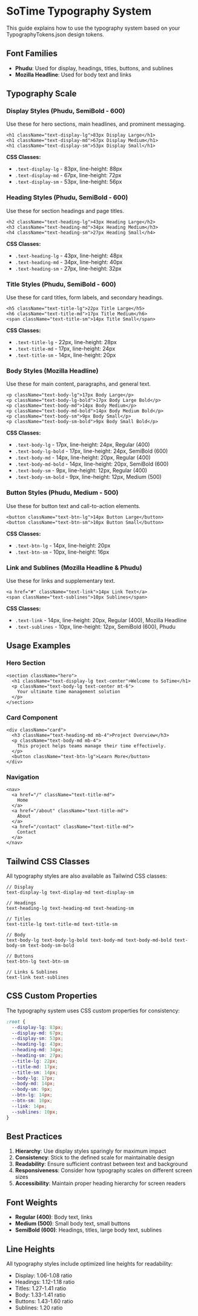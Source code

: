 # SoTime Typography System

This guide explains how to use the typography system based on your TypographyTokens.json design tokens.

## Font Families

- **Phudu**: Used for display, headings, titles, buttons, and sublines
- **Mozilla Headline**: Used for body text and links

## Typography Scale

### Display Styles (Phudu, SemiBold - 600)

Use these for hero sections, main headlines, and prominent messaging.

```tsx
<h1 className="text-display-lg">83px Display Large</h1>
<h1 className="text-display-md">67px Display Medium</h1>
<h1 className="text-display-sm">53px Display Small</h1>
```

**CSS Classes:**

- `.text-display-lg` - 83px, line-height: 88px
- `.text-display-md` - 67px, line-height: 72px
- `.text-display-sm` - 53px, line-height: 56px

### Heading Styles (Phudu, SemiBold - 600)

Use these for section headings and page titles.

```tsx
<h2 className="text-heading-lg">43px Heading Large</h2>
<h3 className="text-heading-md">34px Heading Medium</h3>
<h4 className="text-heading-sm">27px Heading Small</h4>
```

**CSS Classes:**

- `.text-heading-lg` - 43px, line-height: 48px
- `.text-heading-md` - 34px, line-height: 40px
- `.text-heading-sm` - 27px, line-height: 32px

### Title Styles (Phudu, SemiBold - 600)

Use these for card titles, form labels, and secondary headings.

```tsx
<h5 className="text-title-lg">22px Title Large</h5>
<h6 className="text-title-md">17px Title Medium</h6>
<span className="text-title-sm">14px Title Small</span>
```

**CSS Classes:**

- `.text-title-lg` - 22px, line-height: 28px
- `.text-title-md` - 17px, line-height: 24px
- `.text-title-sm` - 14px, line-height: 20px

### Body Styles (Mozilla Headline)

Use these for main content, paragraphs, and general text.

```tsx
<p className="text-body-lg">17px Body Large</p>
<p className="text-body-lg-bold">17px Body Large Bold</p>
<p className="text-body-md">14px Body Medium</p>
<p className="text-body-md-bold">14px Body Medium Bold</p>
<p className="text-body-sm">9px Body Small</p>
<p className="text-body-sm-bold">9px Body Small Bold</p>
```

**CSS Classes:**

- `.text-body-lg` - 17px, line-height: 24px, Regular (400)
- `.text-body-lg-bold` - 17px, line-height: 24px, SemiBold (600)
- `.text-body-md` - 14px, line-height: 20px, Regular (400)
- `.text-body-md-bold` - 14px, line-height: 20px, SemiBold (600)
- `.text-body-sm` - 9px, line-height: 12px, Regular (400)
- `.text-body-sm-bold` - 9px, line-height: 12px, Medium (500)

### Button Styles (Phudu, Medium - 500)

Use these for button text and call-to-action elements.

```tsx
<button className="text-btn-lg">14px Button Large</button>
<button className="text-btn-sm">10px Button Small</button>
```

**CSS Classes:**

- `.text-btn-lg` - 14px, line-height: 20px
- `.text-btn-sm` - 10px, line-height: 16px

### Link and Sublines (Mozilla Headline & Phudu)

Use these for links and supplementary text.

```tsx
<a href="#" className="text-link">14px Link Text</a>
<span className="text-sublines">10px Sublines</span>
```

**CSS Classes:**

- `.text-link` - 14px, line-height: 20px, Regular (400), Mozilla Headline
- `.text-sublines` - 10px, line-height: 12px, SemiBold (600), Phudu

## Usage Examples

### Hero Section

```tsx
<section className="hero">
  <h1 className="text-display-lg text-center">Welcome to SoTime</h1>
  <p className="text-body-lg text-center mt-6">
    Your ultimate time management solution
  </p>
</section>
```

### Card Component

```tsx
<div className="card">
  <h3 className="text-heading-md mb-4">Project Overview</h3>
  <p className="text-body-md mb-4">
    This project helps teams manage their time effectively.
  </p>
  <button className="text-btn-lg">Learn More</button>
</div>
```

### Navigation

```tsx
<nav>
  <a href="/" className="text-title-md">
    Home
  </a>
  <a href="/about" className="text-title-md">
    About
  </a>
  <a href="/contact" className="text-title-md">
    Contact
  </a>
</nav>
```

## Tailwind CSS Classes

All typography styles are also available as Tailwind CSS classes:

```tsx
// Display
text-display-lg text-display-md text-display-sm

// Headings
text-heading-lg text-heading-md text-heading-sm

// Titles
text-title-lg text-title-md text-title-sm

// Body
text-body-lg text-body-lg-bold text-body-md text-body-md-bold text-body-sm text-body-sm-bold

// Buttons
text-btn-lg text-btn-sm

// Links & Sublines
text-link text-sublines
```

## CSS Custom Properties

The typography system uses CSS custom properties for consistency:

```css
:root {
  --display-lg: 83px;
  --display-md: 67px;
  --display-sm: 53px;
  --heading-lg: 43px;
  --heading-md: 34px;
  --heading-sm: 27px;
  --title-lg: 22px;
  --title-md: 17px;
  --title-sm: 14px;
  --body-lg: 17px;
  --body-md: 14px;
  --body-sm: 9px;
  --btn-lg: 14px;
  --btn-sm: 10px;
  --link: 14px;
  --sublines: 10px;
}
```

## Best Practices

1. **Hierarchy**: Use display styles sparingly for maximum impact
2. **Consistency**: Stick to the defined scale for maintainable design
3. **Readability**: Ensure sufficient contrast between text and background
4. **Responsiveness**: Consider how typography scales on different screen sizes
5. **Accessibility**: Maintain proper heading hierarchy for screen readers

## Font Weights

- **Regular (400)**: Body text, links
- **Medium (500)**: Small body text, small buttons
- **SemiBold (600)**: Headings, titles, large body text, sublines

## Line Heights

All typography styles include optimized line heights for readability:

- Display: 1.06-1.08 ratio
- Headings: 1.12-1.18 ratio
- Titles: 1.27-1.41 ratio
- Body: 1.33-1.41 ratio
- Buttons: 1.43-1.60 ratio
- Sublines: 1.20 ratio

